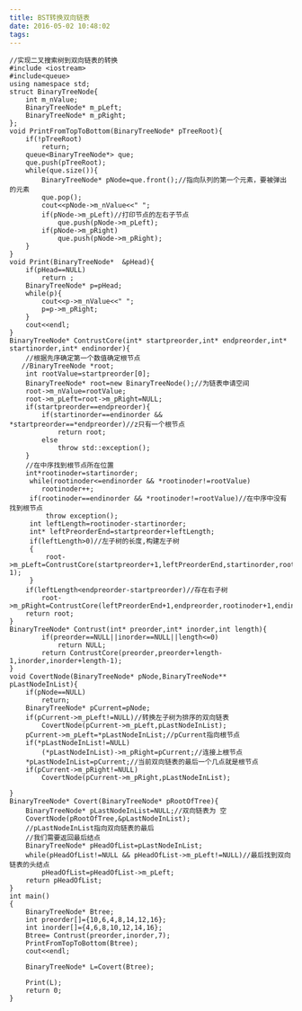 ```yaml
---
title: BST转换双向链表
date: 2016-05-02 10:48:02
tags:
---
```


    //实现二叉搜索树到双向链表的转换
    #include <iostream>
    #include<queue>
    using namespace std;
    struct BinaryTreeNode{
        int m_nValue;
        BinaryTreeNode* m_pLeft;
        BinaryTreeNode* m_pRight;
    };
    void PrintFromTopToBottom(BinaryTreeNode* pTreeRoot){
        if(!pTreeRoot)
            return;
        queue<BinaryTreeNode*> que;
        que.push(pTreeRoot);
        while(que.size()){
            BinaryTreeNode* pNode=que.front();//指向队列的第一个元素，要被弹出的元素
            que.pop();
            cout<<pNode->m_nValue<<" ";
            if(pNode->m_pLeft)//打印节点的左右子节点
                que.push(pNode->m_pLeft);
            if(pNode->m_pRight)
                que.push(pNode->m_pRight);
        }
    }
    void Print(BinaryTreeNode*  &pHead){
        if(pHead==NULL)
            return ;
        BinaryTreeNode* p=pHead;
        while(p){
            cout<<p->m_nValue<<" ";
            p=p->m_pRight;
        }
        cout<<endl;
    }
    BinaryTreeNode* ContrustCore(int* startpreorder,int* endpreorder,int* startinorder,int* endinorder){
        //根据先序确定第一个数值确定根节点
       //BinaryTreeNode *root;
        int rootValue=startpreorder[0];
        BinaryTreeNode* root=new BinaryTreeNode();//为链表申请空间
        root->m_nValue=rootValue;
        root->m_pLeft=root->m_pRight=NULL;
        if(startpreorder==endpreorder){
            if(startinorder==endinorder && *startpreorder==*endpreorder)//z只有一个根节点
                return root;
            else
                throw std::exception();
        }
        //在中序找到根节点所在位置
        int*rootinoder=startinorder;
         while(rootinoder<=endinorder && *rootinoder!=rootValue)
            rootinoder++;
         if(rootinoder==endinorder && *rootinoder!=rootValue)//在中序中没有找到根节点
             throw exception();
         int leftLength=rootinoder-startinorder;
         int* leftPreorderEnd=startpreorder+leftLength;
         if(leftLength>0)//左子树的长度,构建左子树
         {
             root->m_pLeft=ContrustCore(startpreorder+1,leftPreorderEnd,startinorder,rootinoder-1);
         }
        if(leftLength<endpreorder-startpreorder)//存在右子树
            root->m_pRight=ContrustCore(leftPreorderEnd+1,endpreorder,rootinoder+1,endinorder);
        return root;
    }
    BinaryTreeNode* Contrust(int* preorder,int* inorder,int length){
            if(preorder==NULL||inorder==NULL||length<=0)
                return NULL;
            return ContrustCore(preorder,preorder+length-1,inorder,inorder+length-1);
    }
    void CovertNode(BinaryTreeNode* pNode,BinaryTreeNode** pLastNodeInList){
        if(pNode==NULL)
            return;
        BinaryTreeNode* pCurrent=pNode;
        if(pCurrent->m_pLeft!=NULL)//转换左子树为排序的双向链表
            CovertNode(pCurrent->m_pLeft,pLastNodeInList);
        pCurrent->m_pLeft=*pLastNodeInList;//pCurrent指向根节点
        if(*pLastNodeInList!=NULL)
            (*pLastNodeInList)->m_pRight=pCurrent;//连接上根节点
        *pLastNodeInList=pCurrent;//当前双向链表的最后一个几点就是根节点
        if(pCurrent->m_pRight!=NULL)
            CovertNode(pCurrent->m_pRight,pLastNodeInList);
    
    }
    BinaryTreeNode* Covert(BinaryTreeNode* pRootOfTree){
        BinaryTreeNode* pLastNodeInList=NULL;//双向链表为 空
        CovertNode(pRootOfTree,&pLastNodeInList);
        //pLastNodeInList指向双向链表的最后
        //我们需要返回最后结点
        BinaryTreeNode* pHeadOfList=pLastNodeInList;
        while(pHeadOfList!=NULL && pHeadOfList->m_pLeft!=NULL)//最后找到双向链表的头结点
            pHeadOfList=pHeadOfList->m_pLeft;
        return pHeadOfList;
    }
    int main()
    {
        BinaryTreeNode* Btree;
        int preorder[]={10,6,4,8,14,12,16};
        int inorder[]={4,6,8,10,12,14,16};
        Btree= Contrust(preorder,inorder,7);
        PrintFromTopToBottom(Btree);
        cout<<endl;
    
        BinaryTreeNode* L=Covert(Btree);
    
        Print(L);
        return 0;
    }

